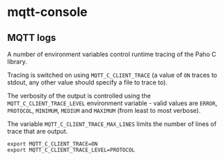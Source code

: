 # mqtt-console

## MQTT logs

A number of environment variables control runtime tracing of the Paho C library.

Tracing is switched on using `MQTT_C_CLIENT_TRACE` (a value of `ON` traces to stdout, any other value should specify a file to trace to).

The verbosity of the output is controlled using the `MQTT_C_CLIENT_TRACE_LEVEL` environment variable - valid values are `ERROR`, `PROTOCOL`, `MINIMUM`, `MEDIUM` and `MAXIMUM` (from least to most verbose).

The variable `MQTT_C_CLIENT_TRACE_MAX_LINES` limits the number of lines of trace that are output.

```
export MQTT_C_CLIENT_TRACE=ON
export MQTT_C_CLIENT_TRACE_LEVEL=PROTOCOL
```
